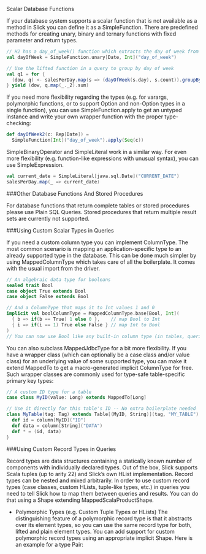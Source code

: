 Scalar Database Functions

If your database system supports a scalar function that is not available as a method in Slick you can define it as a SimpleFunction. There are predefined methods for creating unary, binary and ternary functions with fixed parameter and return types.
```scala
// H2 has a day_of_week() function which extracts the day of week from a timestamp
val dayOfWeek = SimpleFunction.unary[Date, Int]("day_of_week")

// Use the lifted function in a query to group by day of week
val q1 = for {
  (dow, q) <- salesPerDay.map(s => (dayOfWeek(s.day), s.count)).groupBy(_._1)
} yield (dow, q.map(_._2).sum)
```
If you need more flexibility regarding the types (e.g. for varargs, polymorphic functions, or to support Option and non-Option types in a single function), you can use SimpleFunction.apply to get an untyped instance and write your own wrapper function with the proper type-checking:
```scala
def dayOfWeek2(c: Rep[Date]) =
  SimpleFunction[Int]("day_of_week").apply(Seq(c))
```
SimpleBinaryOperator and SimpleLiteral work in a similar way. For even more flexibility (e.g. function-like expressions with unusual syntax), you can use SimpleExpression.
```scala
val current_date = SimpleLiteral[java.sql.Date]("CURRENT_DATE")
salesPerDay.map(_ => current_date)
```

###Other Database Functions And Stored Procedures

For database functions that return complete tables or stored procedures please use Plain SQL Queries. Stored procedures that return multiple result sets are currently not supported.

###Using Custom Scalar Types in Queries

If you need a custom column type you can implement ColumnType. The most common scenario is mapping an application-specific type to an already supported type in the database. This can be done much simpler by using MappedColumnType which takes care of all the boilerplate. It comes with the usual import from the driver.

```scala
// An algebraic data type for booleans
sealed trait Bool
case object True extends Bool
case object False extends Bool

// And a ColumnType that maps it to Int values 1 and 0
implicit val boolColumnType = MappedColumnType.base[Bool, Int](
  { b => if(b == True) 1 else 0 },    // map Bool to Int
  { i => if(i == 1) True else False } // map Int to Bool
)
// You can now use Bool like any built-in column type (in tables, queries, etc.)
```

You can also subclass MappedJdbcType for a bit more flexibility.
If you have a wrapper class (which can optionally be a case class and/or value class) for an underlying value of some supported type, you can make it extend MappedTo to get a macro-generated implicit ColumnType for free. Such wrapper classes are commonly used for type-safe table-specific primary key types:
```scala
// A custom ID type for a table
case class MyID(value: Long) extends MappedTo[Long]

// Use it directly for this table's ID -- No extra boilerplate needed
class MyTable(tag: Tag) extends Table[(MyID, String)](tag, "MY_TABLE") {
  def id = column[MyID]("ID")
  def data = column[String]("DATA")
  def * = (id, data)
}
```

###Using Custom Record Types in Queries

Record types are data structures containing a statically known number of components with individually declared types. Out of the box, Slick supports Scala tuples (up to arity 22) and Slick’s own HList implementation. Record types can be nested and mixed arbitrarily.
In order to use custom record types (case classes, custom HLists, tuple-like types, etc.) in queries you need to tell Slick how to map them between queries and results. You can do that using a Shape extending MappedScalaProductShape.

* Polymorphic Types (e.g. Custom Tuple Types or HLists)
The distinguishing feature of a polymorphic record type is that it abstracts over its element types, so you can use the same record type for both, lifted and plain element types. You can add support for custom polymorphic record types using an appropriate implicit Shape.
Here is an example for a type Pair: